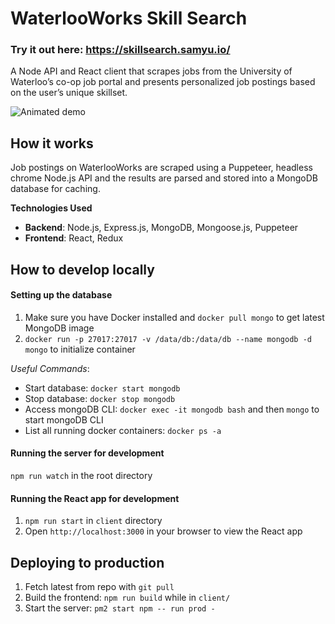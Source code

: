 # WaterlooWorks Skill Search

### Try it out here: https://skillsearch.samyu.io/

A Node API and React client that scrapes jobs from the University of Waterloo’s co-op job portal and presents personalized job postings based on the user’s unique skillset.

![Animated demo](images/demo.gif)

## How it works
Job postings on WaterlooWorks are scraped using a Puppeteer, headless chrome Node.js API and the results are parsed and stored into a MongoDB database for caching.

**Technologies Used**
- **Backend**: Node.js, Express.js, MongoDB, Mongoose.js, Puppeteer
- **Frontend**: React, Redux

## How to develop locally

#### Setting up the database
1. Make sure you have Docker installed and `docker pull mongo` to get latest MongoDB image
2. `docker run -p 27017:27017 -v /data/db:/data/db --name mongodb -d mongo` to initialize container

*Useful Commands*:
- Start database: `docker start mongodb`
- Stop database: `docker stop mongodb`
- Access mongoDB CLI: `docker exec -it mongodb bash` and then `mongo` to start mongoDB CLI
- List all running docker containers: `docker ps -a`

#### Running the server for development
`npm run watch` in the root directory

#### Running the React app for development
1. `npm run start` in `client` directory
2. Open `http://localhost:3000` in your browser to view the React app

## Deploying to production

1. Fetch latest from repo with `git pull`
2. Build the frontend: `npm run build` while in `client/`
2. Start the server: `pm2 start npm -- run prod -`


